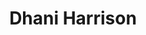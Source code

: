 ---
title: "Dhani Harrison"
summary: "Dhani Harrison is a British musician, composer and singer-songwriter. He is the only child of George and Olivia Harrison. Dhani debuted as a professional musician assisting in recording his father's final album, Brainwashed, and completing it with the assistance of Jeff Lynne after his father's death in November 2001. Harrison formed his own band, thenewno2, in 2002 and has performed at festivals, including Coachella, where Spin magazine dubbed their performance as one of the \"best debut performances of the festival.\" The band also played Lollapalooza three times, with Harrison joining the festival's founder Perry Farrell on a cover of The Velvet Underground's \"Sweet Jane\" at 2010's event. In 2017, Harrison released his debut solo album IN///PARALLEL. The 2019 film IN///PARALIVE, showcases the live version of his debut solo album and was recorded in the round at Henson Studios in Los Angeles. Harrison's latest single, \"Motorways \", was described by Rolling Stone as \"a psychedelic track with a robust beat\".In 2013, Harrison launched his career as a composer. Alongside his writing partner Paul Hicks, Harrison scored the Warner Bros. movie Beautiful Creatures. Harrison has gone on to score the music for the TV show Good Girls Revolt, AMC's The Divide, Seattle Road, Learning to Drive, and for the Paul Giamatti–produced show Outsiders. In 2018, Harrison and his writing partner Hicks received a nomination for 'Best Music Score' at the International Documentary Association Awards for their work on the Sundance Film Festival Award Winning documentary Matangi/Maya/M.I.A. Most recently, Harrison wrote and recorded the title song for the Netflix original series Dogs and, along with Paul Hicks, scored the four-part HBO documentary series The Case Against Adnan Syed, the Bill Gates Netflix docuseries Inside Bill's Brain: Decoding Bill Gates, and the 2020 RZA movie Cut Throat City.
Harrison's music collaborations span a diverse range of genres that have seen him tour with Eric Clapton, appear on the Wu-Tang Clan track \"The Heart Gently Weeps\", and join Pearl Jam live on stage several times over the years. One of Harrison's notable collaborations was in 2004 at the Rock and Roll Hall of Fame, where he appeared alongside Tom Petty, Jeff Lynne, and Prince on \"While My Guitar Gently Weeps\", which was performed to mark the posthumous induction of his father. Harrison guests on the UNKLE album The Road: Part II/Lost Highway, and also appears on Perry Farrell's solo album, Kind Heaven. Harrison united with his long-time family friend Jeff Lynne when he opened for Jeff Lynne's ELO on the band's sold out 2019 North American summer tour.
Harrison is named after the sixth and seventh notes of the Indian music scale, dha and ni. Dhani is also a raga in North Indian classical music."
image: "dhani-harrison.jpg"
apple_music_artist_url: "https://music.apple.com/gb/artist/dhani-harrison/187032249"
wikipedia_url: "https://en.wikipedia.org/wiki/Dhani_Harrison"
---